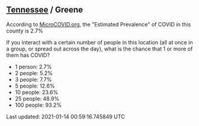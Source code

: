 
## [Tennessee](/united-states/tennessee) / Greene

According to [MicroCOVID.org](http://microcovid.org),
the "Estimated Prevalence" of COVID in this county is 2.7%

If you interact with a certain number of people in this location
(all at once in a group, or spread out across the day), what is the chance that
1 or more of them has COVID?

- 1 person: 2.7%
- 2 people: 5.2%
- 3 people: 7.7%
- 5 people: 12.6%
- 10 people: 23.6%
- 25 people: 48.9%
- 100 people: 93.2%

Last updated: 2021-01-14 00:59:16.745849 UTC
